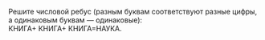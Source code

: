 Решите числовой ребус (разным буквам соответствуют разные цифры, а одинаковым буквам — одинаковые): 
<br> КНИГА+ КНИГА+ КНИГА=НАУКА.